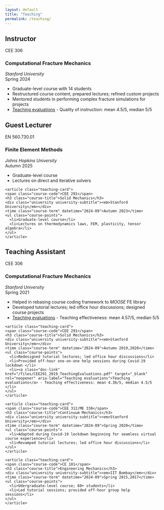 ```yaml
---
layout: default
title: "Teaching"
permalink: /teaching/
---
```


<section id="teaching" aria-labelledby="teaching-title" class="teaching"> 
  
  <h2 id="teaching-title">Instructor</h2> 

  <div class="teaching-grid"> 
    <article class="teaching-card"> 
    <span class="course-code">CEE 306</span> 
    <h3 class="course-title">Computational Fracture Mechanics</h3> 
    <div class="university university-subtitle"><em>Stanford University</em></div>
    <time class="course-term" datetime="2024-09">Spring 2024</time>
    <ul class="course-points"> 
      <li>Graduate-level course with 14 students</li> 
      <li>Restructured course content; prepared lectures; refined custom projects</li> 
      <li>Mentored students in performing complex fracture simulations for projects</li> 
      <li><a class="doc-link" href="/files/CEE306_2024_TeachingEvaluations.pdf" target="_blank" rel="noopener" aria-label="Teaching evaluations">Teaching evaluations</a> - Quality of instruction: mean 4.5/5, median 5/5 </li>
    </ul> 
    </article>
  </div>

  <h2 id="teaching-title">Guest Lecturer</h2> 

  <div class="teaching-grid"> 
    <article class="teaching-card"> 
    <span class="course-code">EN 560.730.01</span> 
    <h3 class="course-title">Finite Element Methods</h3> 
    <div class="university university-subtitle"><em>Johns Hopkins University</em></div>
    <time class="course-term" datetime="2024-09">Autumn 2025</time>
    <ul class="course-points"> 
      <li>Graduate-level course</li> 
      <li>Lectures on direct and iterative solvers </li> 
    </ul> 
    </article>

    <article class="teaching-card"> 
    <span class="course-code">CEE 291</span> 
    <h3 class="course-title">Solid Mechanics</h3> 
    <div class="university university-subtitle"><em>Stanford University</em></div>
    <time class="course-term" datetime="2024-09">Autumn 2023</time>
    <ul class="course-points"> 
      <li>Graduate-level course</li> 
      <li>Lectures on thermodynamics laws, FEM, plasticity, tensor algebra</li> 
    </ul> 
    </article>
  </div>

  <h2 id="teaching-title">Teaching Assistant</h2> 

  <div class="teaching-grid"> 
    <article class="teaching-card"> 
    <span class="course-code">CEE 306</span> 
    <h3 class="course-title">Computational Fracture Mechanics</h3> 
    <div class="university university-subtitle"><em>Stanford University</em></div>
    <time class="course-term" datetime="2024-09">Spring 2021</time>
    <ul class="course-points"> 
      <li>Helped in rebasing course coding framework to <em>MOOSE</em> FE library</li> 
      <li>Developed tutorial lectures; led office hour discussions; designed course projects</li> 
      <li><a class="doc-link" href="/files/CEE306_2021_TeachingEvaluations.pdf" target="_blank" rel="noopener" aria-label="Teaching evaluations">Teaching evaluations</a> - Teaching effectiveness: mean 4.57/5, median 5/5 </li>
    </ul> 
    </article>

    <article class="teaching-card"> 
    <span class="course-code">CEE 291</span> 
    <h3 class="course-title">Solid Mechanics</h3> 
    <div class="university university-subtitle"><em>Stanford University</em></div>
    <time class="course-term" datetime="2024-09">Autumn 2019,2020</time>
    <ul class="course-points"> 
      <li>Redesigned tutorial lectures; led office hour discussions</li> 
      <li>Provided off-hour one-on-one help sessions during Covid-19 lockdown </li> 
      <li><a class="doc-link" href="/files/CEE291_2019_TeachingEvaluations.pdf" target="_blank" rel="noopener" aria-label="Teaching evaluations">Teaching evaluations</a> - Teaching effectiveness: mean 4.36/5, median 4.5/5 </li>
    </ul> 
    </article>

    <article class="teaching-card"> 
    <span class="course-code">CEE 312/ME 338</span> 
    <h3 class="course-title">Continuum Mechanics</h3> 
    <div class="university university-subtitle"><em>Stanford University</em></div>
    <time class="course-term" datetime="2024-09">Spring 2020</time>
    <ul class="course-points"> 
      <li>Adapted during Covid-19 lockdown beginning for seamless virtual course experience</li> 
      <li>Revamped tutorial lectures; led office hour discussions</li> 
    </ul> 
    </article>

    <article class="teaching-card"> 
    <span class="course-code">CE 101</span> 
    <h3 class="course-title">Engineering Mechanics</h3> 
    <div class="university university-subtitle"><em>IIT Bombay</em></div>
    <time class="course-term" datetime="2024-09">Spring 2015,2017</time>
    <ul class="course-points"> 
      <li>Udergraduate-level course; 60+ students</li> 
      <li>Led tutorial sessions; provided off-hour group help sessions</li> 
    </ul> 
    </article>
  </div>

</section>
